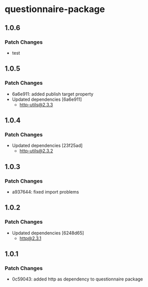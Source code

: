 # questionnaire-package

## 1.0.6

### Patch Changes

- test

## 1.0.5

### Patch Changes

- 6a6e911: added publish target property
- Updated dependencies [6a6e911]
  - http-utils@2.3.3

## 1.0.4

### Patch Changes

- Updated dependencies [23f25ad]
  - http-utils@2.3.2

## 1.0.3

### Patch Changes

- a937644: fixed import problems

## 1.0.2

### Patch Changes

- Updated dependencies [6248d65]
  - http@2.3.1

## 1.0.1

### Patch Changes

- 0c59043: added http as dependency to questionnaire package
